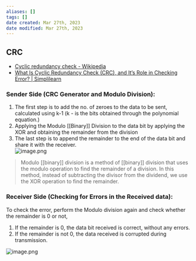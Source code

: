 ```yaml
---
aliases: []
tags: []
date created: Mar 27th, 2023
date modified: Mar 27th, 2023
---
```


## CRC
- [Cyclic redundancy check - Wikipedia](https://en.wikipedia.org/wiki/Cyclic_redundancy_check)  
- [What Is Cyclic Redundancy Check (CRC), and It’s Role in Checking Error? | Simplilearn](https://www.simplilearn.com/tutorials/networking-tutorial/what-is-cyclic-redundancy-check)

### Sender Side (CRC Generator and Modulo Division):
1. The first step is to add the no. of zeroes to the data to be sent, calculated using k-1 (k - is the bits obtained through the polynomial equation.)
2. Applying the Modulo [[Binary]] Division to the data bit by applying the XOR and obtaining the remainder from the division
3. The last step is to append the remainder to the end of the data bit and share it with the receiver.  
![image.png](https://img.ynchen.me/2023/03/56fec7bda24ba579708086a9e87f5b88.webp)


> Modulo [[binary]] division is a method of [[binary]] division that uses the modulo operation to find the remainder of a division. In this method, instead of subtracting the divisor from the dividend, we use the XOR operation to find the remainder.

### Receiver Side (Checking for Errors in the Received data):
To check the error, perform the Modulo division again and check whether the remainder is 0 or not, 
1. If the remainder is 0, the data bit received is correct, without any errors.
2. If the remainder is not 0, the data received is corrupted during transmission.

![image.png](https://img.ynchen.me/2023/03/e9eef91de8e0001e4a1f68abd9e01f21.webp)

